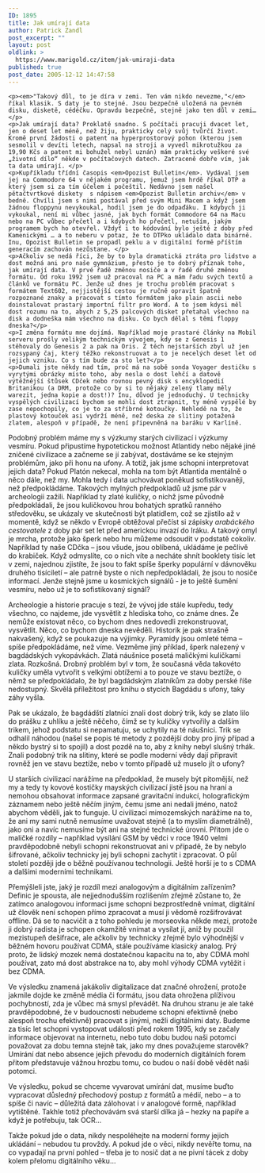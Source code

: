 ```yaml
---
ID: 1895
title: Jak umírají data
author: Patrick Zandl
post_excerpt: ""
layout: post
oldlink: >
  https://www.marigold.cz/item/jak-umiraji-data
published: true
post_date: 2005-12-12 14:47:58
---
```

	<p><em>"Takový důl, to je díra v zemi. Ten vám nikdo nevezme,"</em> říkal klasik. S daty je to stejné. Jsou bezpečně uložená na pevném disku, disketě, cédéčku. Opravdu bezpečně, stejně jako ten důl v zemi…</p>
	<p>Jak umírají data? Proklatě snadno. S počítači pracuji dvacet let, jen o deset let méně, než žiju, prakticky celý svůj tvůrčí život. Kromě první žádosti o patent na hyperprostorový pohon (kterou jsem sesmolil v devíti letech, napsal na stroji a vyvedl mikrotužkou za 19,90 Kčs a patent mi bohužel nebyl uznán) mám prakticky veškeré své „životní dílo“ někde v počítačových datech. Zatraceně dobře vím, jak ta data umírají. </p>
	<p>Kupříkladu třídní časopis <em>Opozist Bulletin</em>. Vydával jsem jej na Commodore 64 v nějakém programu, jemuž jsem hrdě říkal DTP a který jsem si za tím účelem i počeštil. Nedávno jsem našel pětačtvrtkové diskety  s nápisem <em>Opozist Bulletin archiv</em> v bedně. Chvíli jsem s nimi postával před svým Mini Macem a když jsem žádnou floppynu nevykoukal, hodil jsem je do odpaďáku. I kdybych ji vykoukal, není mi vůbec jasné, jak bych formát Commodore 64 na Macu nebo na PC vůbec přečetl a i kdybych ho přečetl, netuším, jakým programem bych ho otevřel. Vždyť i to kódování bylo ještě z doby před Kamenickými … a to neberu v potaz, že to DTPko ukládalo data binárně. Inu, Opozist Bulletin se propadl peklu a v digitální formě příštím generacím zachován nezůstane. </p>
	<p>Ačkoliv se nedá říci, že by to byla dramatická ztráta pro lidstvo a dost možná ani pro naše gymnázium, přesto je to dobrý příznak toho, jak umírají data. V prvé řadě změnou nosiče a v řadě druhé změnou formátu. Od roku 1992 jsem už pracoval na PC a mám řadu svých textů a článků ve formátu PC. Jenže už dnes je trochu problém pracovat s formátem Text602, nejjistější cestou je ručně opravit špatně rozpoznané znaky a pracovat s tímto formátem jako plain ascii nebo doinstalovat prastarý importní filtr pro Word. A to jsem kdysi měl dost rozumu na to, abych z 5,25 palcových disket přetahal všechno na disk a dodneška mám všechno na disku. Co bych dělal s těmi floppy dneska?</p>
	<p>I změna formátu mne dojímá. Například moje prastaré články na Mobil serveru prošly velikým technickým vývojem, kdy se z Genesis 1 stěhovaly do Genesis 2 a pak na Oris. Z těch nejstarších zbyl už jen rozsypaný čaj, který těžko rekonstruovat a to je necelých deset let od jejich vzniku. Co s tím bude za sto let?</p>
	<p>Dumali jste někdy nad tím, proč má na sobě sonda Voyager destičku s vyrytými obrázky místo toho, aby nesla o dost lehčí a datově výtěžnější štůsek CDček nebo rovnou pevný disk s encyklopedií Britanikou (a DRM, protože co by si to nějaký zelený tlamy měly warezit, jedna kopie a dost!)? Inu, důvod je jednoduchý. U technicky vyspělých civilizací bychom se mohli dost ztrapnit, ty méně vyspělé by zase nepochopily, co je to za stříbrné kotoučky. Nehledě na to, že plastový kotouček asi vydrží méně, než deska ze slitiny potažená zlatem, alespoň v případě, že není připevněná na baráku v Karlíně.
</p>
<!--more-->	<p>Podobný problém máme my s výzkumy starých civilizací i výzkumy vesmíru. Pokud připustíme hypotetickou možnost Atlantidy nebo nějaké jiné zničené civilizace a začneme se jí zabývat, dostáváme se ke stejným problémům, jako při honu na ufony. A totiž, jak jsme schopni interpretovat jejich data? Pokud Platón nekecal, mohla na tom být Atlantida mentálně o něco dále, než my. Mohla tedy i data uchovávat poněkud sofistikovaněji, než předpokládáme. Takových mylných předpokladů už jsme pár v archeologii zažili. Například ty zlaté kuličky, o nichž jsme původně předpokládali, že jsou kuličkovou hrou bohatých spratků ranného středověku, se ukázaly ve skutečnosti být platidlem, což se zjistilo až v momentě, když se někdo v Evropě obtěžoval  přečíst si zápisky <em>arabáckého cestovatele</em> z doby pár set let před americkou invazí do Iráku. A takový omyl je mrcha, protože jako šperk nebo hru můžeme odsoudit v podstatě cokoliv. Například ty naše CDčka – jsou všude, jsou oblíbená, ukládáme je pečlivě do krabiček. Když odmyslíte, co o nich víte a necháte shnít booklety tisíc let v zemi, najednou zjistíte, že jsou to fakt spíše šperky populární v dávnověku druhého tisíciletí – ale patrně byste o nich nepředpokládali, že jsou to nosiče informací. Jenže stejně jsme u kosmických signálů - je to ještě šumění vesmíru, nebo už je to sofistikovaný signál?</p>
	<p> Archeologie a historie pracuje s tezí, že vývoj jde stále kupředu, tedy všechno, co najdeme, jde vysvětlit z hlediska toho, co známe dnes. Že nemůže existovat něco, co bychom dnes nedovedli zrekonstruovat, vysvětlit. Něco, co bychom dneska nevěděli. Historik je pak strašně nakvašený, když se poukazuje na výjimky. Pyramidy jsou omleté téma – spíše předpokládáme, než víme. Vezměme jiný příklad, šperk nalezený v bagdádských vykopávkách. Zlatá náušnice posetá maličkými kuličkami zlata. Rozkošná. Drobný problém byl v tom, že současná věda takovéto kuličky uměla vytvořit s velkými obtížemi a to pouze ve stavu beztíže, o němž se předpokládalo, že byl bagdádským zlatníkům za doby perské říše nedostupný. Skvělá příležitost pro knihu o stycích Bagdádu s ufony, taky záhy vyšla. </p>
	<p>Pak se ukázalo, že bagdádští zlatníci znali dost dobrý trik, kdy se zlato lilo do prášku z uhlíku a ještě něčeho, čímž se ty kuličky vytvořily a dalším trikem, jehož podstatu si nepamatuju, se uchytily na té náušnici. Trik se odhalil náhodou (našel se popis té metody z pozdější doby pro jiný případ a někdo bystrý si to spojil) a dost pozdě na to, aby z knihy nebyl slušný trhák. Znali podobný trik na slitiny, které se podle moderní vědy dají připravit rovněž jen ve stavu beztíže, nebo v tomto případě už muselo jít o ufony? </p>
	<p>U starších civilizací narážíme na předpoklad, že musely být pitomější, než my a tedy ty kovové kostičky mayských civilizací jistě jsou na hraní a nemohou obsahovat informace zapsané gravitační indukcí, holografickým záznamem nebo ještě něčím jiným, čemu jsme ani nedali jméno, natož abychom věděli, jak to funguje.   U civilizací mimozemských narážíme na to, že ani my sami nutně nemusíme uvažovat stejně (a to myslím diametrálně), jako oni a navíc nemusíme být ani na stejné technické úrovni. Přitom jde o maličké rozdíly – například vysílání GSM by vědci v roce 1940 velmi pravděpodobně nebyli schopni rekonstruovat ani v případě, že by nebylo šifrované, ačkoliv technicky jej byli schopni zachytit i zpracovat. O půl století později jde o běžně používanou technologii. Ještě horší je to s CDMA a dalšími moderními technikami. </p>
	<p>Přemýšleli jste, jaký je rozdíl mezi analogovým a digitálním zařízením? Definic je spousta, ale nejjednodušším rozlišením zřejmě zůstane to, že zatímco analogovou informaci jsme schopni bezprostředně vnímat, digitální už člověk není schopen přímo zpracovat a musí ji vědomě rozšifrovávat offline. Dá se to nacvičit a z toho pohledu je morseovka někde mezi, protože ji dobrý radista je schopen okamžitě vnímat a vysílat jí, aniž by použil mezistupeň dešifrace, ale ačkoliv by technicky zřejmě bylo výhodnější v běžném hovoru používat CDMA, stále používáme klasický analog. Prý proto, že lidský mozek nemá dostatečnou kapacitu na to, aby CDMA mohl používat, zato má dost abstrakce na to, aby mohl výhody CDMA vytěžit i bez CDMA. </p>
	<p>Ve výsledku znamená jakákoliv digitalizace dat značné ohrožení, protože jakmile dojde ke změně média či formátu, jsou data ohrožena plíživou pochybností, zda je vůbec má smysl převádět. Na druhou stranu je ale také pravděpodobné, že v budoucnosti nebudeme schopni efektivně (nebo alespoň trochu efektivně) pracovat s jinými, nežli digitálními daty. Budeme za tisíc let schopni vystopovat události před rokem 1995, kdy se začaly informace objevovat na internetu, nebo tuto dobu budou naši potomci považovat za dobu temna stejně tak, jako my dnes považujeme starověk? Umírání dat nebo absence jejich převodu do moderních digitálních forem přitom představuje vážnou hrozbu tomu, co budou o naší době vědět naši potomci. </p>
	<p>Ve výsledku, pokud se chceme vyvarovat umírání dat, musíme buďto vypracovat důsledný přechodový postup z formátů a médií, nebo – a to spíše či navíc – důležitá data zálohovat i v analogové formě, například vytištěné. Takhle totiž přechovávám svá starší dílka já – hezky na papíře a když je potřebuju, tak OCR… </p>
	<p>Takže pokud jde o data, nikdy nespoléhejte na moderní formy jejich ukládání – nebudou tu provždy. A pokud jde o věci, nikdy nevěřte tomu, na co vypadají na první pohled – třeba je to nosič dat a ne pivní tácek z doby kolem přelomu digitálního věku…
</p>